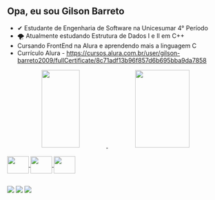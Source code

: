 ## Opa, eu sou Gilson Barreto

- ✔ Estudante de Engenharia de Software na Unicesumar 4° Período
-    🌪 Atualmente estudando Estrutura de Dados I e II em C++
-    Cursando FrontEnd na Alura e aprendendo mais a linguagem C
-    Currículo Alura - https://cursos.alura.com.br/user/gilson-barreto2009/fullCertificate/8c71adf13b96f857d6b695bba9da7858

<div align="center">
  <a href="https://github.com/gilsonbs">
  <img height="180em" width="42%" src="https://github-readme-stats.vercel.app/api?username=gilsonbs&show_icons=true&theme=dracula&include_all_commits=true&count_private=true"/>
  <img height="180em" width="50%" src="https://github-readme-stats.vercel.app/api/top-langs/?username=gilsonbs&layout=compact&langs_count=7&theme=dracula"/>
  
</div>
<div style="display: inline_block"><br>
  <img align="center" height="40" width="50" src="https://cdn.jsdelivr.net/gh/devicons/devicon/icons/cplusplus/cplusplus-original.svg">
  <img align="center" height="40" width="50" src="https://cdn.jsdelivr.net/gh/devicons/devicon/icons/html5/html5-original-wordmark.svg" />
  <img align="center" height="40" width="50" src="https://cdn.jsdelivr.net/gh/devicons/devicon/icons/css3/css3-original-wordmark.svg" />
                  
</div>
  
  ##
 
<div> 

  <a href="https://instagram.com/gilson.barreto2009" target="_blank"><img src="https://img.shields.io/badge/-Instagram-%23E4405F?style=for-the-badge&logo=instagram&logoColor=white" target="_blank"></a>
 	<a href = "mailto:gilson.barreto2009@gmail.com@gmail.com"><img src="https://img.shields.io/badge/-Gmail-%23333?style=for-the-badge&logo=gmail&logoColor=white" target="_blank"></a>
  <a href="https://www.linkedin.com/in/gilson-barreto-27707b24/" target="_blank"><img src="https://img.shields.io/badge/-LinkedIn-%230077B5?style=for-the-badge&logo=linkedin&logoColor=white" target="_blank"></a> 
</div>
